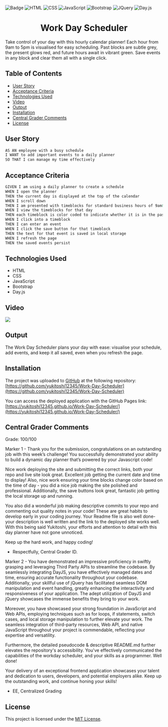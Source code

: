 ![Badge](https://img.shields.io/badge/License-MIT-yellow.svg) ![HTML](https://img.shields.io/badge/HTML-blue) ![CSS](https://img.shields.io/badge/CSS-red) ![JavaScript](https://img.shields.io/badge/JavaScript-yellow) ![Bootstrap](https://img.shields.io/badge/Bootstrap-purple) ![JQuery](https://img.shields.io/badge/JQuery-green) ![Day.js](https://img.shields.io/badge/Day.js-orange)

<h1 align = "center"> Work Day Scheduler</h1>

Take control of your day with this hourly calendar planner! Each hour from 9am to 5pm is visualised for easy scheduling. Past blocks are subtle grey, the present glows red, and future hours await in vibrant green. Save events in any block and clear them all with a single click.

## Table of Contents

- [User Story](#user-story)
- [Acceptance Criteria](#acceptance-criteria)
- [Technologies Used](#technologies-used)
- [Video](#video)
- [Output](#output)
- [Installation](#installation)
- [Central Grader Comments](#central-grader-comments)
- [License](#license)

## User Story

```md
AS AN employee with a busy schedule
I WANT to add important events to a daily planner
SO THAT I can manage my time effectively
```

## Acceptance Criteria

```md
GIVEN I am using a daily planner to create a schedule
WHEN I open the planner
THEN the current day is displayed at the top of the calendar
WHEN I scroll down
THEN I am presented with timeblocks for standard business hours of 9am&ndash;5pm
WHEN I view the timeblocks for that day
THEN each timeblock is color coded to indicate whether it is in the past, present, or future
WHEN I click into a timeblock
THEN I can enter an event
WHEN I click the save button for that timeblock
THEN the text for that event is saved in local storage
WHEN I refresh the page
THEN the saved events persist
```

## Technologies Used

- HTML
- CSS
- JavaScript
- Bootstrap
- Day.js

## Video

![](assets/videos/Work-Day-Scheduler-Video.gif)

## Output

The Work Day Scheduler plans your day with ease: visualise your schedule, add events, and keep it all saved, even when you refresh the page.

## Installation

The project was uploaded to [GitHub](https://github.com/) at the following repository:
[https://github.com/yukitoshi12345/Work-Day-Scheduler](https://github.com/yukitoshi12345/Work-Day-Scheduler)

You can access the deployed application with the GitHub Pages link:
[https://yukitoshi12345.github.io/Work-Day-Scheduler/](https://yukitoshi12345.github.io/Work-Day-Scheduler/)

## Central Grader Comments

Grade: 100/100

Marker 1 - Thank you for the submission, congratulations on an outstanding job with this week’s challenge! You successfully demonstrated your ability to build a dynamic day planner that’s powered by your Javascript code!

Nice work deploying the site and submitting the correct links, both your repo and live site look great. Excellent job getting the current date and time to display! Also, nice work ensuring your time blocks change color based on the time of day - you did a nice job making the site polished and professional. Additionally, the save buttons look great, fantastic job getting the local storage up and running.

You also did a wonderful job making descriptive commits to your repo and commenting out quality notes in your code! These are great habits to develop early in your coding journey. Your Readme file is also well done- your description is well written and the link to the deployed site works well. With this being said Yukitoshi, your efforts and attention to detail with this day planner have not gone unnoticed.

Keep up the hard work, and happy coding!

- Respectfully, Central Grader ID.

Marker 2 - You have demonstrated an impressive proficiency in swiftly grasping and leveraging Third Party APIs to streamline the codebase. By seamlessly integrating DayJS, you have effectively managed dates and time, ensuring accurate functionality throughout your codebase. Additionally, your skillful use of jQuery has facilitated seamless DOM manipulation and event handling, greatly enhancing the interactivity and responsiveness of your application. The adept utilization of DayJS and jQuery showcases the immense benefits they bring to your work.

Moreover, you have showcased your strong foundation in JavaScript and Web APIs, employing techniques such as for loops, if statements, switch cases, and local storage manipulation to further elevate your work. The seamless integration of third-party resources, Web API, and native JavaScript throughout your project is commendable, reflecting your expertise and versatility.

Furthermore, the detailed pseudocode & descriptive README.md further elevates the repository's accessibility. You've effectively communicated the capabilities of the workday scheduler, and your skills as a programmer. Well done!

Your delivery of an exceptional frontend application showcases your talent and dedication to users, developers, and potential employers alike. Keep up the outstanding work, and continue honing your skills!

- EE, Centralized Grading

## License

This project is licensed under the [MIT License](https://github.com/Yukitoshi12345/Work-Day-Scheduler/blob/main/LICENSE).
